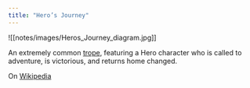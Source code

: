```yaml
---
title: "Hero’s Journey"
---
```

![[notes/images/Heros_Journey_diagram.jpg]]

An extremely common [trope](notes/Trope), featuring a Hero character who is called to adventure, is victorious, and returns home changed.

On [Wikipedia](https://en.wikipedia.org/wiki/Hero%27s_journey)
